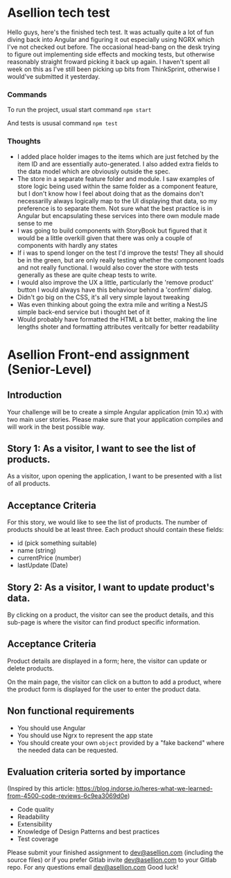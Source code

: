 # Asellion tech test

Hello guys, here's the finished tech test. It was actually quite a lot of fun diving back into Angular and figuring it out especially using NGRX which I've not checked out before. The occasional head-bang on the desk trying to figure out implementing side effects and mocking tests, but otherwise reasonably straight froward picking it back up again. I haven't spent all week on this as I've still been picking up bits from ThinkSprint, otherwise I would've submitted it yesterday.

### Commands

To run the project, usual start command
`npm start`

And tests is ususal command
`npm test`

### Thoughts

-   I added place holder images to the items which are just fetched by the item ID and are essentially auto-generated. I also added extra fields to the data model which are obviously outside the spec.
-   The store in a separate feature folder and module. I saw examples of store logic being used within the same folder as a component feature, but I don't know how I feel about doing that as the domains don't necessarilly always logically map to the UI displaying that data, so my preference is to separate them. Not sure what the best practice is in Angular but encapsulating these services into there own module made sense to me
-   I was going to build components with StoryBook but figured that it would be a little overkill given that there was only a couple of components with hardly any states
-   If i was to spend longer on the test I'd improve the tests! They all should be in the green, but are only really testing whether the component loads and not really functional. I would also cover the store with tests generally as these are quite cheap tests to write.
-   I would also improve the UX a little, particularly the 'remove product' button I would always have this behaviour behind a 'confirm' dialog.
-   Didn't go big on the CSS, it's all very simple layout tweaking
-   Was even thinking about going the extra mile and writing a NestJS simple back-end service but i thought bet of it
-   Would probably have formatted the HTML a bit better, making the line lengths shoter and formatting attributes veritcally for better readability

# Asellion Front-end assignment (Senior-Level)

## Introduction

Your challenge will be to create a simple Angular application (min 10.x) with two main user stories. Please make sure that your application compiles and will work in the best possible way.

## Story 1: As a visitor, I want to see the list of products.

As a visitor, upon opening the application, I want to be presented with a list of all products.

## Acceptance Criteria

For this story, we would like to see the list of products. The number of products should be at least three. Each product should contain these fields:

-   id (pick something suitable)
-   name (string)
-   currentPrice (number)
-   lastUpdate (Date)

## Story 2: As a visitor, I want to update product's data.

By clicking on a product, the visitor can see the product details, and this sub-page is where the visitor can find product specific information.

## Acceptance Criteria

Product details are displayed in a form; here, the visitor can update or delete products.

On the main page, the visitor can click on a button to add a product, where the product form is displayed for the user to enter the product data.

## Non functional requirements

-   You should use Angular
-   You should use Ngrx to represent the app state
-   You should create your own `object` provided by a "fake backend" where the needed data can be requested.

## Evaluation criteria sorted by importance

(Inspired by this article: https://blog.indorse.io/heres-what-we-learned-from-4500-code-reviews-6c9ea3069d0e)

-   Code quality
-   Readability
-   Extensibility
-   Knowledge of Design Patterns and best practices
-   Test coverage

Please submit your finished assignment to dev@asellion.com (including the source files) or if you prefer Gitlab invite dev@asellion.com to your Gitlab repo. For any questions email dev@asellion.com
Good luck!

